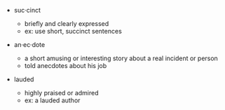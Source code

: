 * suc·cinct
  * briefly and clearly expressed
  * ex: use short, succinct sentences

* an·ec·dote
  * a short amusing or interesting story about a real incident or person
  * told anecdotes about his job

* lauded
  * highly praised or admired
  * ex: a lauded author